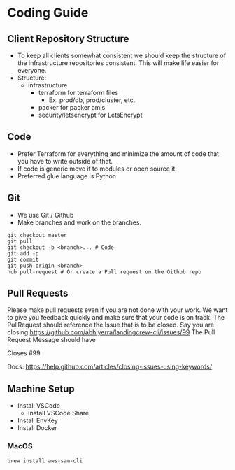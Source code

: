 # Coding Guide

## Client Repository Structure

 - To keep all clients somewhat consistent we should keep the structure of the infrastructure repositories consistent. This will make life easier for everyone.
 - Structure:
    - infrastructure
      - terraform for terraform files
        - Ex. prod/db, prod/cluster, etc.
      - packer for packer amis
      - security/letsencrypt for LetsEncrypt

## Code

- Prefer Terraform for everything and minimize the amount of code that you have to write outside of that.
- If code is generic move it to modules or open source it.
- Preferred glue language is Python

## Git
- We use Git / Github
- Make branches and work on the branches.

```
git checkout master
git pull
git checkout -b <branch>... # Code
git add -p
git commit
git push origin <branch>
hub pull-request # Or create a Pull request on the Github repo
```

## Pull Requests

Please make pull requests even if you are not done with your work.
We want to give you feedback quickly and make sure that your code is on track.
The PullRequest should reference the Issue that is to be closed.
Say you are closing https://github.com/abhiyerra/landingcrew-cli/issues/99
The Pull Request Message should have

  Closes #99

Docs:
https://help.github.com/articles/closing-issues-using-keywords/

## Machine Setup

 - Install VSCode
   - Install VSCode Share
 - Install EnvKey
 - Install Docker

### MacOS

```
brew install aws-sam-cli
```
